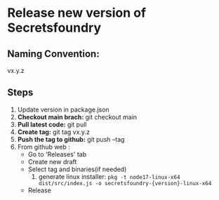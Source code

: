 # Release new version of Secretsfoundry 

## Naming Convention:
vx.y.z

## Steps
1. Update version in package.json
2. **Checkout main brach:** git checkout main
3. **Pull latest code:** git pull
4. **Create tag:** git tag vx.y.z
5. **Push the tag to github:** git push –tag
6. From github web : 
   * Go to 'Releases' tab
   * Create new draft
   * Select tag and binaries(if  needed)
       1. generate linux installer: `pkg -t node17-linux-x64 dist/src/index.js -o secretsfoundry-{version}-linux-x64`
   * Release


